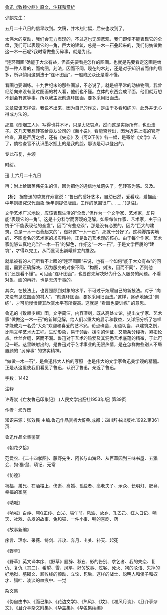[鲁迅《致赖少麒》原文、注释和赏析](https://www.vrrw.net/wx/9486.html)

少麒先生：

五月二十八日的信早收到。文稿，并木刻七幅，后来也收到了。

太伟大的变动，我们会无力表现的，不过这也无须悲观，我们即使不能表现它的全盘，我们可以表现它的一角，巨大的建筑，总是一木一石叠起来的，我们何妨做做这一木一石呢?我时常做些另碎事，就是为此。

“连环图画”确能于大众有益，但首先要看是怎样的图画。也就是先要看定这画是给那一种人看的，而构图，刻法，因而不同。现在的木刻，还是对于知识者而作的居多，所以倘用这刻法于“连环图画”，一般的民众还是看不懂。

看画也要训练。十九世纪末的那些画派，不必说了。就是极平常的动植物图，我曾经给向来没有见过图画的村人看，他们也不懂。立体的东西变成平面，他们就万想不到会有这等事。所以我主张刻连环图画，要多采用旧画法。

文章应该怎样做，我说不出来，因为自己的作文，是由于多看和练习，此外并无心得或方法的。

那篇《刨烟工人》，写得也并不坏，只是太悲哀点，然而这是实际所有，也没法子。这几天我想转寄给良友公司的《新小说》，看能否登出，因为近来上海的官府检查，真是严厉之极，还有《失恋》及《阿Q正传》各一幅，是寄给《文学》去了，倘检查官不认识墨水瓶上的是我的脸，那该是可以登出的。

专此布复，并颂

时绥。

迅 上六月二十九日

再：附上给唐英伟先生的信，因为把他的通信地址遗失了，乞转寄为感。又及。



【析】 据鲁迅的挚友许寿裳说：“鲁迅的爱好艺术，自幼已然，爱看戏，爱描画;中年则研究汉代画象;晚年则提倡版画。工作的范围很广。……”(见注)。

文学艺术广义地说，应该表现生活的“全盘，”但作为一个文学家、艺术家，却只能“表现它的一角”。这是十分科学而客观的见解。如果每位作家、艺术家，由于自愧于“不能表现他的全盘”，因而“有些悲观”，那是没有必要的。因为“巨大的建筑，总是一木一石叠起来的”，做好这“一木一石”，那就十分好了。这种脚踏实地的、不图虚名的艺术家的求实精神，正是鲁迅艺术观的核心。由于每个作家、艺术家能够认真地充当“一木一石”的脚色，作好这“一木一石”，于是文学巨厦的“建筑”，才得以完工，从而显现出巍峨耸立的雄姿。

就拿被有的人们所看不上眼的“连环图画”来说，也有一个如何“能于大众有益”的问题，需要正确解决。因为服务的对象不同，“构图，刻法，因而不同”，否则他们“还是看不懂”。可见画“连环图画”，也要首先解决好为什么人服务的问题。不看对象，画的再好，也是无济于事的。

其次，在技法上，也要照顾到对象的水平，不可过于炫耀自己的新技法。对于 “向来没有见过图画的村人”，“刻连环图画，要多采用旧画法。”这样，逐步地通过“训练”，才可能慢慢使其欣赏水平有所提高。这就是 “看画也要训练” 的意思。

鲁迅的《致赖少麒》函，文字简洁，内容深刻，既从高处立论，提出文学家、艺术家“做做这一木一石”的新鲜见解，给人们以重大的启示和教益，又详细分析了怎样才能成为一名受“大众”欢迎和喜爱的艺术家。论点确凿，用语切当，以建筑之例，比喻文学艺术大工程。生动形象，易于领会。援引的例证，又能条分缕析，紧扣论点。丝丝合缝，密而不漏。鲁迅对于艺术的热爱及其洞悉艺术底蕴的精微，于此可见一斑。这里映射出的，是鲁迅对于艺术事业的无限热情，是在怎样做些别人不屑置顾的 “另碎事” 的求实精神。

“做做一木一石”，是鲁迅伟大人格的写照，也是伟大的文学家鲁迅美学观的精髓。正是从这里使我们看见了鲁迅，认识了鲁迅，亲近了鲁迅。

字数：1442

注释

许寿裳《亡友鲁迅印象记》,(人民文学出版社1953年版) 第39页

作者：党秀臣

知识来源：张效民 主编.鲁迅作品赏析大辞典.成都：四川辞书出版社.1992.第361页.

鲁迅作品全集鉴赏

《朝花夕拾》

范爱农、《二十四孝图》、藤野先生、阿长与山海经、从百草园到三味书屋、五猖会、狗·猫·鼠、琐记、无常

《仿徨》

祝福、弟兄、在酒楼上、伤逝、离婚、孤独者、高老夫子、示众、长明灯、肥皂、幸福的家庭

《呐喊》

《呐喊》自序、阿Q正传、白光、端午节、风波、故乡、孔乙己、狂人日记、明天、社戏、头发的故事、兔和猫、一件小事、鸭的喜剧、药

《故事新编》

序言、理水、采薇、铸剑、非攻、奔月、出关、补天、起死

《野草》

《野草》英文译本序、《野草》题辞、秋夜、影的告别、求乞者、我的失恋、复仇、复仇〔其二〕、希望、雪、风筝、好的故事、过客、死火、狗的驳诘、失掉的好地狱、墓碣文、颓败线的颤动、立论、死后、这样的战士、聪明人和傻子和奴才、腊叶、淡淡的血痕中、一觉

杂文集

《伪自由书》、《而己集》、《花边文学》、《热风》、《坟》、《准风月谈》、《且介亭杂文》、《且介亭杂文附集》、《华盖集》、《华盖集续编》

